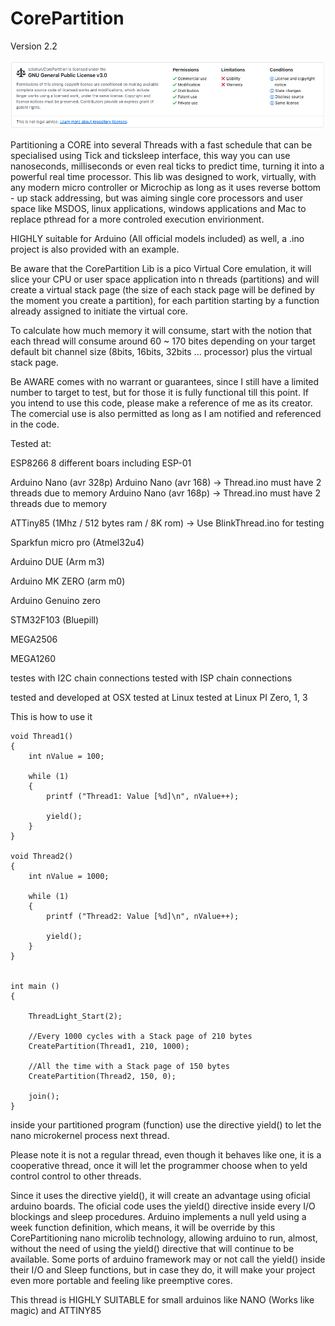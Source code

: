 # CorePartition

Version 2.2

![License information](https://raw.githubusercontent.com/solariun/CorePartition/master/License.png)

Partitioning a CORE into several Threads with a fast schedule that can be specialised using Tick and ticksleep interface, this way you can use nanoseconds, milliseconds or even real ticks to predict time, turning it into a powerful real time processor.  This lib was designed to work, virtually, with any modern micro controller or Microchip as long as it uses reverse bottom - up stack addressing, but was aiming single core processors and user space like MSDOS, linux applications, windows applications and Mac to replace pthread for a more controled execution envirionment. 

HIGHLY suitable for Arduino (All official models included) as well, a .ino project is also provided with an example.

Be aware that the CorePartition Lib is a pico Virtual Core emulation, it will slice your CPU or user space application into n threads (partitions) and will create  a virtual stack page (the size of each stack page will be defined by the moment you create a partition), for each partition starting by a function already assigned to initiate the virtual core.

To calculate how much memory it will consume, start with the notion that each thread will consume around 60 ~ 170 bites depending on your target default bit channel size (8bits, 16bits, 32bits ... processor) plus the virtual stack page. 

Be AWARE comes with no warrant or guarantees, since I still have a limited number to target to test, but for those it is  fully functional till this point. If you intend  to use this code, please make a reference of me as its creator.  The comercial use is also permitted as long as I am notified and referenced in the code.

Tested at:

ESP8266 8 different boars including ESP-01

Arduino Nano (avr 328p)
Arduino Nano (avr 168) -> Thread.ino must have 2 threads due to memory
Arduino Nano (avr 168p) -> Thread.ino must have 2 threads due to memory

ATTiny85 (1Mhz / 512 bytes ram / 8K rom) -> Use BlinkThread.ino for testing

Sparkfun micro pro (Atmel32u4)

Arduino DUE (Arm m3)

Arduino MK ZERO (arm m0)

Arduino Genuino zero

STM32F103 (Bluepill)

MEGA2506 

MEGA1260

testes with I2C chain connections
tested with ISP chain connections 

tested and developed at OSX
tested at Linux
tested at Linux PI Zero, 1, 3 


This is how to use it 

```
void Thread1()
{
    int nValue = 100;
    
    while (1)
    {
        printf ("Thread1: Value [%d]\n", nValue++);
        
        yield();
    }
}

void Thread2()
{
    int nValue = 1000;

    while (1)
    {
        printf ("Thread2: Value [%d]\n", nValue++);
        
        yield();
    }
}


int main ()
{

    ThreadLight_Start(2);
    
    //Every 1000 cycles with a Stack page of 210 bytes
    CreatePartition(Thread1, 210, 1000);
    
    //All the time with a Stack page of 150 bytes
    CreatePartition(Thread2, 150, 0);

    join();
}
```

inside your partitioned program (function) use the directive yield() to let the nano microkernel process next thread.

Please note it is not a regular thread, even though it behaves like one, it is a cooperative thread, once it will  let the programmer choose when to yeld control control to other threads. 

Since it uses the directive yield(), it will create an advantage using oficial arduino boards. The oficial code uses the yield() directive inside every I/O blockings and sleep procedures. Arduino implements a  null  yeld  using a week function definition, which means, it will be override by this CorePartitioning nano microlib technology, allowing arduino to run, almost, without the need of using the yield() directive that will continue to be available. Some ports of arduino framework may or not call the yield() inside their I/O and Sleep functions, but in case they do, it will make your project even more portable and feeling like preemptive cores.

This thread is HIGHLY SUITABLE for small arduinos like NANO (Works like magic) and ATTINY85

